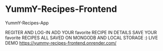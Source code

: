 # YummY-Recipes-Frontend
YummY-Recipes-App

REGITER AND LOG-IN
ADD YOUR favorite RECIPE IN DETAILS
SAVE YOUR favorite RECIPES
ALL SAVED ON MONGODB AND LOCAL STORAGE 
:)
LIVE DEMO
https://yummy-recipes-frontend.onrender.com/

